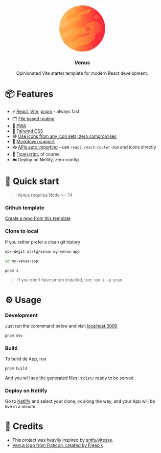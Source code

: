 <p align="center">
  <img src="./../public/favicon.png" />
</p>

<h3 align="center">
  Venus
</h3>

<p align="center">
  Opinionated Vite starter template for modern React development.
</p>

# 📦 Features

- ⚡️ [React](https://reactjs.org/), [Vite](https://vitejs.dev/), [pnpm](https://pnpm.io/) - always fast
- 🗂 [File based routing](https://github.com/hannoeru/vite-plugin-pages)
- 📱 [PWA](https://github.com/antfu/vite-plugin-pwa)
- 🎨 [Tailwind CSS](https://tailwindcss.com/)
- 😄 [Use icons from any icon sets, zero compromises](https://github.com/antfu/unplugin-icons)
- 📄 [Markdown support](https://mdxjs.com/)
- 📥 [APIs auto importing](https://github.com/antfu/unplugin-auto-import) - use `react`, `react-router-dom` and icons directly
- 💪 [Typescript](https://www.typescriptlang.org/), of course
- ☁️ Deploy on Netlify, zero-config

# 🚀 Quick start

> Venus requires Node >= 14

### Github template

[Create a repo from this template](https://github.com/olrtg/venus/generate)

### Clone to local

If you rather prefer a clean git history

```bash
npx degit olrtg/venus my-venus-app
```

```bash
cd my-venus-app
```

```bash
pnpm i
```

> If you don't have pnpm installed, run: `npm i -g pnpm`

# ⚙️ Usage

### Development

Just run the commmand below and visit [localhost:3000](http://localhost:3000)

```bash
pnpm dev
```

### Build

To build de App, run

```bash
pnpm build
```

And you will see the generated files in `dist/` ready to be served.

### Deploy on Netlify

Go to [Netlify](https://app.netlify.com/start) and select your clone, `OK` along the way, and your App will be live in a minute.

# 🙏 Credits

- This project was heavily inspired by [antfu/vitesse](https://github.com/antfu/vitesse).
- [Venus logo from Flaticon, created by Freepik](https://www.flaticon.es/packs/space-275)
